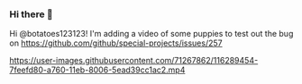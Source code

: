 ### Hi there 👋

Hi @botatoes123123!  I'm adding a video of some puppies to test out the bug on https://github.com/github/special-projects/issues/257



https://user-images.githubusercontent.com/71267862/116289454-7feefd80-a760-11eb-8006-5ead39cc1ac2.mp4




